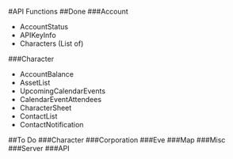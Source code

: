#API Functions
##Done
###Account
- AccountStatus
- APIKeyInfo
- Characters (List of)

###Character
- AccountBalance
- AssetList
- UpcomingCalendarEvents
- CalendarEventAttendees
- CharacterSheet
- ContactList
- ContactNotification

##To Do
###Character
###Corporation
###Eve
###Map
###Misc
###Server
###API

